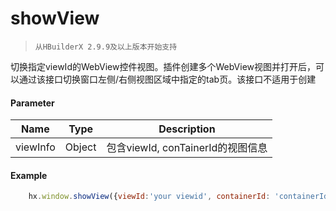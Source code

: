 # showView

> `从HBuilderX 2.9.9及以上版本开始支持`

切换指定viewId的WebView控件视图。插件创建多个WebView视图并打开后，可以通过该接口切换窗口左侧/右侧视图区域中指定的tab页。该接口不适用于创建

#### Parameter

|Name	|Type					|Description											|
|--		|--							|--												|
|viewInfo	|Object	| 包含viewId, conTainerId的视图信息  |

#### Example
```Javascript
    hx.window.showView({viewId:'your viewid', containerId: 'containerId'});
```